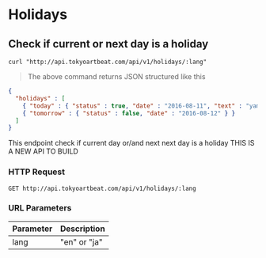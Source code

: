 # Holidays

## Check if current or next day is a holiday

```shell
curl "http://api.tokyoartbeat.com/api/v1/holidays/:lang"
```

> The above command returns JSON structured like this 

```json
{
  "holidays" : [
    { "today" : { "status" : true, "date" : "2016-08-11", "text" : "yama  no hi" } },
    { "tomorrow" : { "status" : false, "date" : "2016-08-12" } }
  ]
}
```

This endpoint check if current day or/and next next day is a holiday THIS IS A NEW API TO BUILD

### HTTP Request

`GET http://api.tokyoartbeat.com/api/v1/holidays/:lang`

### URL Parameters

Parameter | Description
--------- | -----------
lang | "en" or "ja"
